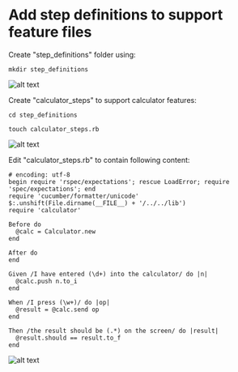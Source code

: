 # Add step definitions to support feature files

Create "step_definitions" folder using:

`mkdir step_definitions`

![alt text](https://raw.githubusercontent.com/hy1984427/BDD-with-PageObject/master/images/CreateStepDefinitionsFolder.png "Create step_definitions folder")

Create "calculator_steps" to support calculator features:

`cd step_definitions`

`touch calculator_steps.rb`

![alt text](https://raw.githubusercontent.com/hy1984427/BDD-with-PageObject/master/images/CreateCalculatorStepsRB.png "Create calculator_steps.rb")

Edit "calculator_steps.rb" to contain following content:

<pre><code># encoding: utf-8
begin require 'rspec/expectations'; rescue LoadError; require 'spec/expectations'; end
require 'cucumber/formatter/unicode'
$:.unshift(File.dirname(__FILE__) + '/../../lib')
require 'calculator'

Before do
  @calc = Calculator.new
end

After do
end

Given /I have entered (\d+) into the calculator/ do |n|
  @calc.push n.to_i
end

When /I press (\w+)/ do |op|
  @result = @calc.send op
end

Then /the result should be (.*) on the screen/ do |result|
  @result.should == result.to_f
end
</pre></code>

![alt text](https://raw.githubusercontent.com/hy1984427/BDD-with-PageObject/master/images/CalculatorStepsRB.png "calculator_steps.rb content")
